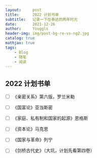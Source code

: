 ```yaml
---
layout:     post
title:      2022 计划书单
subtitle:   记录一下在泰达的两年时光
date:       2021-12-26
author:     Youggls
header-img: img/post-bg-re-vs-ng2.jpg
catalog: true
mathjax: true
tags:
    - Blog
    - 随笔
    - 阅读
---
```


## 2022 计划书单

- [ ] 《亲密关系》第六版，罗兰米勒
- [ ] 《国富论》亚当斯密
- [ ] 《家庭、私有制和国家的起源》恩格斯
- [ ] 《资本论》马克思
- [ ] 《国家与革命》列宁
- [ ] 《剑桥古代史》（大坑，计划先看第四卷）

